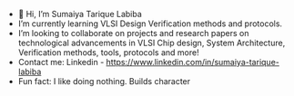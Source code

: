 - 👋 Hi, I’m Sumaiya Tarique Labiba
- I’m currently learning VLSI Design Verification methods and protocols. 
- I’m looking to collaborate on projects and research papers on technological advancements in VLSI Chip design, System Architecture, Verification methods, tools, protocols and more!
- Contact me: Linkedin - https://www.linkedin.com/in/sumaiya-tarique-labiba
- Fun fact: I like doing nothing. Builds character

<!---
SumaiyaTariqueLabiba/SumaiyaTariqueLabiba is a ✨ special ✨ repository because its `README.md` (this file) appears on your GitHub profile.
You can click the Preview link to take a look at your changes.
--->
